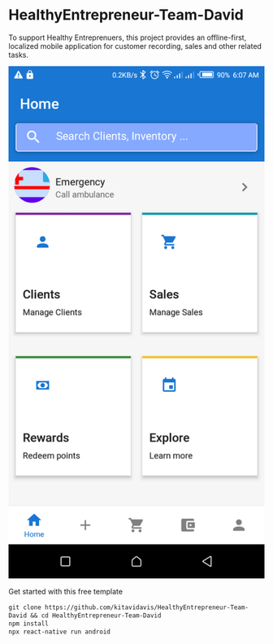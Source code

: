 # HealthyEntrepreneur-Team-David
To support Healthy Entreprenuers, this project provides an offline-first, localized mobile application for customer recording, sales and other related tasks.

![alt text](https://github.com/kitavidavis/HealthyEntrepreneur-Team-David/blob/master/Screenshot_20220320-060749.png)

Get started with this free template
```
git clone https://github.com/kitavidavis/HealthyEntrepreneur-Team-David && cd HealthyEntrepreneur-Team-David
npm install
npx react-native run android
```
